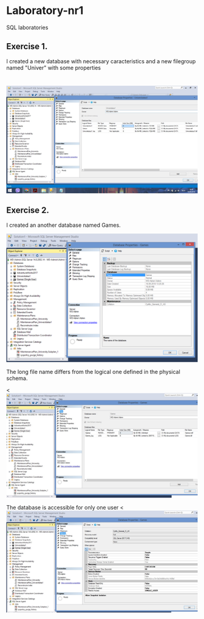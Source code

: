 # Laboratory-nr1
SQL laboratories
<h2>Exercise 1.</h2>
       <p> I created a new database with necessary caracteristics and a new filegroup named "Univer" with some properties</>
       <h1> </h1>
       <img src = "first database.jpg"/>
<h2>Exercise 2.</h2>
       <p> I created an another database named Games.</p>
       <img src = "second database.jpg"/>
       <p> The long file name differs from the logical one defined in the physical schema.</P>
       <<img src = "second database1.jpg"/>
       <p> The database is accessible for only one user</>
       <<img src = "second database2.jpg"/>
